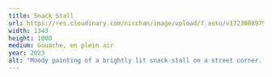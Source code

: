```yaml
---
title: Snack Stall
url: https://res.cloudinary.com/nicchan/image/upload/f_auto/v1723888979/20230419.jpg
width: 1343
height: 1000
medium: Gouache, en plein air
year: 2023
alt: "Moody painting of a brightly lit snack stall on a street corner. You can see the vague shapes of figures amid their daily lives."
---
```

